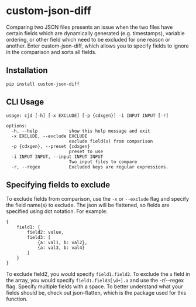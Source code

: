 # custom-json-diff

Comparing two JSON files presents an issue when the two files have certain fields which are 
dynamically generated (e.g. timestamps), variable ordering, or other field which need to be 
excluded for one reason or another. Enter custom-json-diff, which allows you to specify fields to 
ignore in the comparison and sorts all fields.

## Installation
`pip install custom-json-diff`

## CLI Usage
```
usage: cjd [-h] [-x EXCLUDE] [-p {cdxgen}] -i INPUT INPUT [-r]

options:
  -h, --help            show this help message and exit
  -x EXCLUDE, --exclude EXCLUDE
                        exclude field(s) from comparison
  -p {cdxgen}, --preset {cdxgen}
                        preset to use
  -i INPUT INPUT, --input INPUT INPUT
                        Two input files to compare
  -r, --regex           Excluded keys are regular expressions.

```

## Specifying fields to exclude

To exclude fields from comparison, use the `-x` or `--exclude` flag and specify the field name(s) 
to exclude. The json will be flattened, so fields are specified using dot notation. For example:

```
{
    field1: {
        field2: value, 
        field3: [
            {a: val1, b: val2}, 
            {a: val3, b: val4}
        ]
    }
}
```

To exclude field2, you would specify `field1.field2`. To exclude the `a` field in the array, you 
would specify `field1.field3[\d+].a` and use the -r/--regex flag. Specify multiple fields with a 
space. To better understand what your fields should be, check out json-flatten, which is the 
package used for this function.